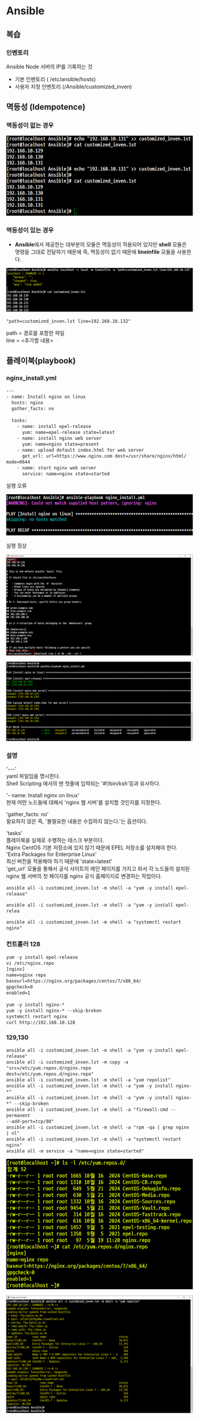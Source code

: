 # Ansible 

## 복습

### 인벤토리

Ansible Node 서버의 IP를 기록하는 것
- 기본 인벤토리 ( /etc/ansible/hosts)
- 사용자 지정 인벤토리 (/Ansible/customized_inven)

## 멱등성 (Idempotence)

### 멱등성이 없는 경우

![](./img/20250519/0001.png)

### 멱등성이 있는 경우
- **Ansible**에서 제공한는 대부분의 모듈은 멱등성이 적용되어 있지만 **shell** 모듈은 명령을 그대로 전달하기 때문에 즉, 멱등성이 없기 때문에 **lineinfile** 모듈을 사용한다.

![](./img/20250519/0002.png)

```
"path=customized_inven.lst line=192.168.10.132"
```
path = 경로를 포함한 파일 <br>
line = <추가할 내용>

## 플레이북(playbook)

### nginx_install.yml
```
---
- name: Install nginx on linux
  hosts: nginx
  gather_facts: no

  tasks:
    - name: install epel-release
      yum: name=epel-release state=latest
    - name: install nginx web server
      yum: name=nginx state=present
    - name: upload default index.html for web server
      get_url: url=https://www.nginx.com dest=/usr/share/nginx/html/ mode=0644
    - name: start nginx web server
      service: name=nginx state=started
```
실행 오류

![](./img/20250519/0003.png)

실행 정상

![](./img/20250519/0004.png)

![](./img/20250519/0005.png)

### 설명
'---' <br>
yaml 파일임을 명시한다.  <br>
Shell Scripting 에서의 맨 첫줄에 입력되는 '#!/bin/ksh'등과 유사하다.

'- name: Install nginx on linux' <br>
현재 어떤 노드들에 대해서 'nginx 웹 서버'를 설치할 것인지를 지정한다.

'gather_facts: no' <br>
필요하지 않은 즉, '불필요한 내용은 수집하지 않는다.'는 옵션이다.

'tasks' <br>
플레이북을 실제로 수행하는 테스크 부분이다.<br>
Nginx CentOS 기본 저장소에 있지 않기 때문에 EPEL 저장소를 설치해야 한다.<br>
'Extra Packages for Enterprise Linux'<Br>
최신 버전을 적용해야 하기 때문에 'state=latest'<br>
'get_url' 모듈을 통해서 공식 사이트의 메인 페이지를 가지고 와서 각 노드들의 설치된 nginx 웹 서버의 첫 페이지를 nginx 공식 홈페이지로 변경하는 작업이다.


```
ansible all -i customized_inven.lst -m shell -a "yum -y install epel-release"
```

```
ansible all -i customized_inven.lst -m shell -a "yum -y install epel-relea
```

```
ansible all -i customized_inven.lst -m shell -a "systemctl restart nginx"
```

### 컨트롤러 128
```
yum -y install epel-release
vi /etc/nginx.repo
[nginx]
name=nginx repo
baseurl=https://nginx.org/packages/centos/7/x86_64/
gpgcheck=0
enabled=1

yum -y install nginx-*
yum -y install nginx-* --skip-broken
systemctl restart nginx
curl http://192.168.10.128

```

### 129,130
```
ansible all -i customized_inven.lst -m shell -a "yum -y install epel-release"
ansible all -i customized_inven.lst -m copy -a "src=/etc/yum.repos.d/nginx.repo 
dest=/etc/yum.repos.d/nginx.repo"
ansible all -i customized_inven.lst -m shell -a "yum repolist"
ansible all -i customized_inven.lst -m shell -a "yum -y install nginx-*"
ansible all -i customized_inven.lst -m shell -a "yum -y install nginx-*" --skip-broken
ansible all -i customized_inven.lst -m shell -a "firewall-cmd --permanent
--add-port=tcp/80"
ansible all -i customized_inven.lst -m shell -a "rpm -qa | grep nginx | nl"
ansible all -i customized_inven.lst -m shell -a "systemctl restart nginx"
ansible all -m service -a "name=nginx state=started"
```

![](./img/20250519/0006.png)

![](./img/20250519/0007.png)
